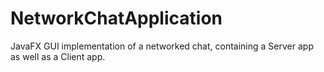 # NetworkChatApplication
JavaFX GUI implementation of a networked chat, containing a Server app as well as a Client app.
